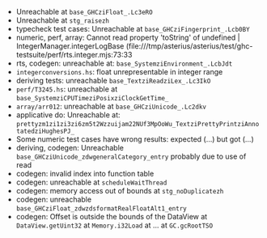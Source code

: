 - Unreachable at `base_GHCziFloat_.Lc3eRO`
- Unreachable at `stg_raisezh`
- typecheck test cases: Unreachable at `base_GHCziFingerprint_.Lcb0BY`
- numeric, perf, array: Cannot read property 'toString' of undefined | IntegerManager.integerLogBase (file:///tmp/asterius/asterius/test/ghc-testsuite/perf/rts.integer.mjs:73:33
- rts, codegen: unreachable at: `base_SystemziEnvironment_.LcbJdt`
- `integerconversions.hs`:  float unrepresentable in integer range
-  deriving tests: unreachable `base_TextziReadziLex_.Lc3IkO`
- `perf/T3245.hs`: unreachable at `base_SystemziCPUTimeziPosixziClockGetTime_`
- `array/arr012`: unreachable at `base_GHCziUnicode_.Lc2dkv`
- applicative do: Unreachable at: `prettyzm1zi1zi3zi6zm5t2Wzzuijam22NUf3MpOoWu_TextziPrettyPrintziAnnotatedziHughesPJ_`
- Some numeric test cases have wrong results: expected (...) but got (...)
- deriving, codegen: Unreachable `base_GHCziUnicode_zdwgeneralCategory_entry` probably due to use of read
- codegen: invalid index into function table
- codegen: unreachable at `scheduleWaitThread`
- codegen: memory access out of bounds at `stg_noDuplicatezh`
- codegen: unreachable `base_GHCziFloat_zdwzdsformatRealFloatAlt1_entry`
- codegen: Offset is outside the bounds of the DataView at `DataView.getUint32` at `Memory.i32Load` at ... at `GC.gcRootTSO`